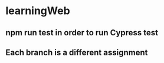 # learningWeb

## npm run test in order to run Cypress test

## Each branch is a different assignment
